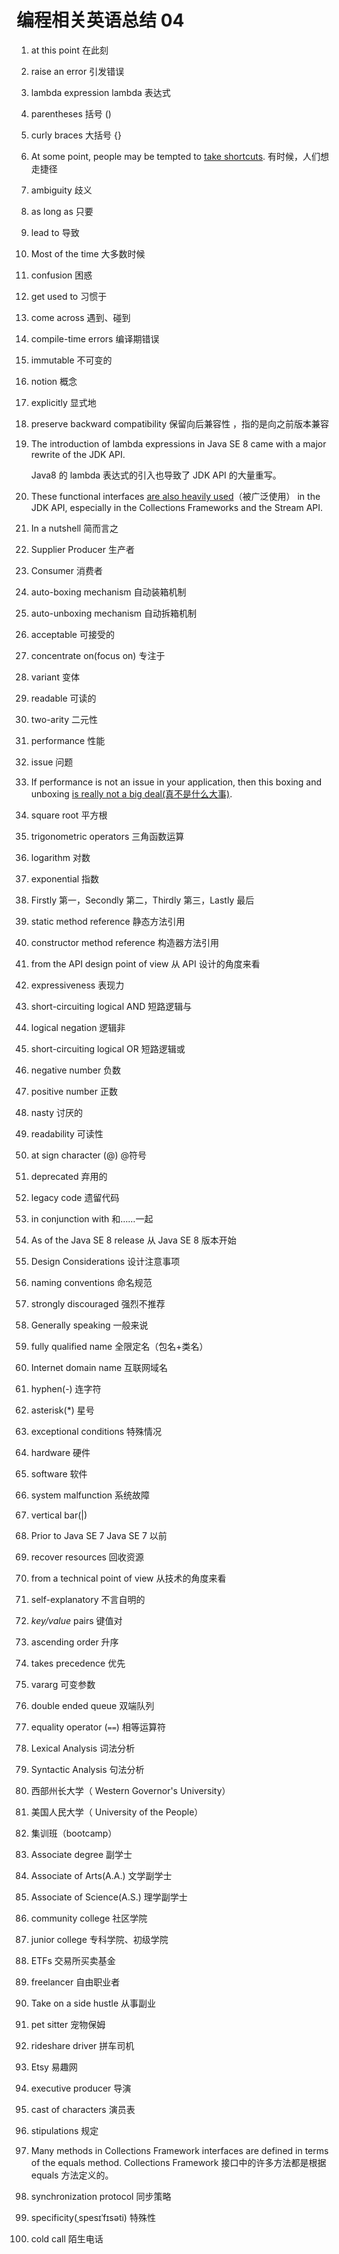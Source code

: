 # 编程相关英语总结 04

1. at this point 在此刻

2. raise an error 引发错误

3. lambda expression lambda 表达式

4. parentheses 括号 ()

5. curly braces 大括号 {}

6. At some point, people may be tempted to <u>take shortcuts</u>.  有时候，人们想走捷径

7. ambiguity 歧义

8. as long as 只要

9. lead to 导致

10. Most of the time 大多数时候

11. confusion 困惑

12. get used to 习惯于

13. come across 遇到、碰到

14. compile-time errors 编译期错误

15. immutable 不可变的

16. notion 概念

17. explicitly 显式地

18. preserve backward compatibility 保留向后兼容性 ，指的是向之前版本兼容

19. The introduction of lambda expressions in Java SE 8 came with a major rewrite of the JDK API.

    Java8 的 lambda 表达式的引入也导致了 JDK API 的大量重写。

20. These functional interfaces <u>are also heavily used</u>（被广泛使用） in the JDK API, especially in the Collections Frameworks and the Stream API. 

21. In a nutshell 简而言之

22. Supplier Producer 生产者

23. Consumer 消费者

24. auto-boxing mechanism 自动装箱机制

25. auto-unboxing mechanism 自动拆箱机制

26. acceptable 可接受的

27. concentrate on(focus on) 专注于

28. variant 变体

29. readable 可读的

30. two-arity 二元性

31. performance 性能

32. issue 问题

33. If performance is not an issue in your application, then this boxing and unboxing <u>is really not a big deal(真不是什么大事)</u>.

34. square root 平方根

35. trigonometric operators 三角函数运算

36. logarithm 对数

37. exponential 指数

38. Firstly 第一，Secondly 第二，Thirdly 第三，Lastly 最后

39. static method reference 静态方法引用

40. constructor method reference 构造器方法引用

41. from the API design point of view 从 API 设计的角度来看

42. expressiveness 表现力

43. short-circuiting logical AND 短路逻辑与

44.  logical negation 逻辑非

45. short-circuiting logical OR 短路逻辑或

46. negative number 负数

47. positive number 正数

48. nasty 讨厌的

49. readability 可读性

50. at sign character (@) @符号

51. deprecated 弃用的

52. legacy code 遗留代码

53. in conjunction with 和……一起

54. As of the Java SE 8 release 从 Java SE 8 版本开始

55. Design Considerations 设计注意事项

56. naming conventions 命名规范

57. strongly discouraged 强烈不推荐

58. Generally speaking 一般来说

59. fully qualified name 全限定名（包名+类名）

60. Internet domain name 互联网域名

61. hyphen(-) 连字符

62. asterisk(*) 星号

63. exceptional conditions 特殊情况

64. hardware 硬件

65. software 软件

66. system malfunction 系统故障

67. vertical bar(|)

68. Prior to Java SE 7 Java SE 7 以前

69. recover resources 回收资源

70. from a technical point of view 从技术的角度来看

71. self-explanatory 不言自明的

72. *key/value* pairs 键值对

73. ascending order 升序

74. takes precedence 优先

75. vararg 可变参数

76. double ended queue 双端队列

77. equality operator (`==`) 相等运算符

78. Lexical Analysis 词法分析

79. Syntactic Analysis 句法分析

80. 西部州长大学（ Western Governor's University）

81. 美国人民大学（ University of the People）

82. 集训班（bootcamp）

83. Associate degree 副学士

84. Associate of Arts(A.A.)  文学副学士

85. Associate of Science(A.S.) 理学副学士

86. community college 社区学院

87. junior college 专科学院、初级学院

88. ETFs 交易所买卖基金

89. freelancer 自由职业者

90. Take on a side hustle 从事副业

91. pet sitter 宠物保姆

92. rideshare driver 拼车司机

93. Etsy 易趣网

94. executive producer 导演

95. cast of characters 演员表

96. stipulations 规定

97. Many methods in Collections Framework interfaces are defined in terms of the equals method.
    Collections Framework 接口中的许多方法都是根据 equals 方法定义的。

98. synchronization protocol 同步策略

99. specificity(ˌspesɪˈfɪsəti) 特殊性

100. cold call 陌生电话

